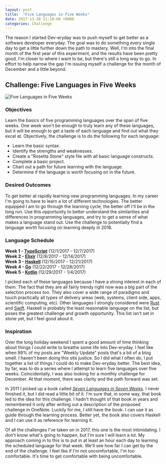 ```yaml
---
layout: post
title:  "Five Languages in Five Weeks"
date: 2017-11-30 21:10:00 +0000
categories: Challenge
---
```


The reason I started Dev-eryday was to push myself to get better as a software developer everyday. The goal was to do something every single day to get a little further down the path to mastery. Well, I'm into the final month of the first year of this experiment, and the results have been pretty good. I'm closer to where I want to be, but there's still a long way to go. In effort to help narrow the gap I'm issuing myself a challenge for the month of December and a little beyond. 

## Challenge: Five Languages in Five Weeks

![Five Languages in Five Weeks](https://farm5.staticflickr.com/4520/37868797925_f8fde68e24.jpg)

### Objectives
Learn the basics of five programming languages over the span of five weeks. One week won't be enough to truly learn any of these languages, but it will be enough to get a taste of each language and find out what they excel at. Objectively, the challenge is to do the following for each language: 
- Learn the basic syntax. 
- Identify the strengths and weaknesses.
- Create a "Rosetta Stone" style file with all basic language constructs.
- Complete a basic project.
- Chart out a path for future learning with the language.
- Determine if the language is worth focusing on in the future.

### Desired Outcomes
To get better at rapidly learning new programming languages. In my career I'm going to have to learn a lot of different technologies. The better equipped I am to go through the learning cycle, the better off I'll be in the long run. Use this opportunity to better understand the similarities and differences in programming languages, and try to get a sense of what makes a language stand out. Use the challenge to potentially find a language worth focusing on learning deeply in 2018.

### Language Schedule
**Week 1 - [TypeScript][ts]** (12/1/2017 - 12/7/2017)  
**Week 2 - [Elixir][el]** (12/8/2017 - 12/14/2017)  
**Week 3 - [Haskell][hl]** (12/15/2017 - 12/21/2017)  
**Week 4 - [Go][gol]** (12/22/2017 - 12/28/2017)  
**Week 5 - [Kotlin][kl]** (12/29/2017 - 1/4/2017)  

I picked each of these languages because I have a strong interest in each of them. The fact that they are all fairly trendy right now was a big part of the selection process too. They also cover a wide range of paradigms and touch practically all types of delivery areas (web, systems, client side, apps, scientific computing, etc). Other languages I strongly considered were [Rust][ru] and [Swift][sft]. Haskell is probably the least reasonable language on the list, but poses the greatest challenge and growth opportunity. This list isn't set in stone yet, but I feel good about it.

### Inspiration
Over the long holiday weekend I spent a good amount of time thinking about things I could write to breathe some life into Dev-eryday. I feel like when 99% of my posts are "Weekly Update" posts that's a bit of a blog smell. I haven't been doing this site justice. So I did what I often do, I put together a list of things I could do to make Dev-eryday better. The best idea, by far, was to do a series where I attempt to learn five languages over five weeks. Coincidentally, I was also looking for a monthly challenge for December. At that moment, there was clarity and the path forward was set.

In 2011 I picked up a book called *[Seven Languages in Seven Weeks][svn]*. I never finished it, but I did read a little bit of it. I'm sure that, in some way, that book led to the idea for this challenge. I hadn't thought of that book in years and remembered it only after writing out a description of the proposed challenge in OneNote. Luckily for me, I still have the book. I can use it as guide through the learning process. Better yet, the book also covers Haskell and I can use it as reference for learning it.

Of all the challenges I've taken on in 2017, this one is the most intimidating. I don't know what's going to happen, but I'm sure I will learn a lot. My approach coming in to this is to put in at least an hour each day to learning the scheduled language for that week. We'll see how far I can get by the end of the challenge. I feel like if I'm not uncomfortable, I'm too comfortable. It's time to get comfortable with being uncomfortable.

[ts]: https://www.typescriptlang.org/
[el]: http://elixir-lang.github.io/
[hl]: https://www.haskell.org/
[gol]: https://golang.org/
[kl]: https://kotlinlang.org/
[ru]: https://www.rust-lang.org/en-US/
[sft]: https://developer.apple.com/swift/
[svn]: https://www.amazon.com/Seven-Languages-Weeks-Programming-Programmers/dp/193435659X/
